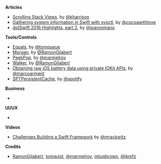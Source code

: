 **Articles**

* [Scrolling Stack Views](http://useyourloaf.com/blog/scrolling-stack-views/), by [@kharrison](https://twitter.com/kharrison)
* [Gathering system information in Swift with sysctl](http://www.cocoawithlove.com/blog/2016/03/08/swift-wrapper-for-sysctl.html), by [@cocoawithlove](https://twitter.com/cocoawithlove)
* [dotSwift 2016 Highlights, part 2](https://medium.com/swift-programming/dotswift-2016-highlights-part-2-f2dc0f091106), by [@joanromano](https://twitter.com/joanromano)

**Tools/Controls**

* [Equals](https://github.com/tomquist/Equals), by [@tomqueue](https://twitter.com/tomqueue)
* [Morgan](https://github.com/RamonGilabert/Morgan), by [@RamonGilabert](https://twitter.com/RamonGilabert)
* [PeekPop](https://github.com/marmelroy/PeekPop), by [@marmelroy](https://twitter.com/marmelroy)
* [Walker](https://github.com/RamonGilabert/Walker), by [@RamonGilabert](https://twitter.com/RamonGilabert)
* [Obtaining raw iOS battery data using private IOKit APIs](https://gist.github.com/marcoarment/92d58159943240d6ba47), by [@marcoarment](https://twitter.com/marcoarment)
* [SPTPersistentCache](https://github.com/spotify/SPTPersistentCache), by [@spotify](https://github.com/spotify)

**Business**

*

**UI/UX**

*

**Videos**

* [Challenges Building a Swift Framework](https://realm.io/news/marius-rackwitz-challenges-building-swift-framework/) by [@mrackwitz](https://twitter.com/mrackwitz)

**Credits**

* [RamonGilabert](https://github.com/RamonGilabert), [tomquist](https://github.com/tomquist), [@marmelroy](https://github.com/marmelroy), [mluisbrown](https://github.com/mluisbrown), [@lkmfz](https://github.com/lkfmz)
